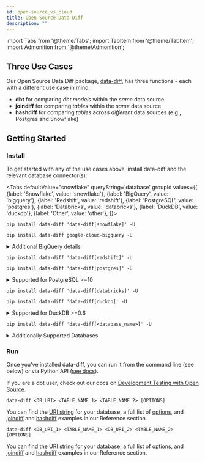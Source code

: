 ```yaml
---
id: open-source_vs_cloud
title: Open Source Data Diff
description: ""
---
```

import Tabs from '@theme/Tabs';
import TabItem from '@theme/TabItem';
import Admonition from '@theme/Admonition';

## Three Use Cases
Our Open Source Data Diff package, [data-diff](https://github.com/datafold/data-diff), has three functions - each with a different use case in mind:
- **dbt** for comparing *dbt models* within the *same* data source
- **joindiff** for comparing *tables* within the *same* data source
- **hashdiff** for comparing *tables* across *different* data sources (e.g., Postgres and Snowflake)

## Getting Started
### Install
To get started with any of the use cases above, install data-diff and the relevant database connector(s):

<Tabs
  defaultValue="snowflake"
  queryString='database'
  groupId
  values={[
    {label: 'Snowflake', value: 'snowflake'},
    {label: 'BigQuery', value: 'bigquery'},
    {label: 'Redshift', value: 'redshift'},
    {label: 'PostgreSQL', value: 'postgres'},
    {label: 'Databricks', value: 'databricks'},
    {label: 'DuckDB', value: 'duckdb'},
    {label: 'Other', value: 'other'},
  ]}>
  <TabItem value="snowflake">

  ```
  pip install data-diff 'data-diff[snowflake]' -U
  ```

  </TabItem>
  <TabItem value="bigquery">

  ```
  pip install data-diff google-cloud-bigquery -U
  ```

  <details>
    <summary>Additional BigQuery details</summary>
    Only dbt projects that use the <a href="https://docs.getdbt.com/reference/warehouse-setups/bigquery-setup#oauth-via-gcloud">OAuth via gcloud</a> connection method are currently supported.
    <br/> <br/>
    For example, run: <code>gcloud auth application-default login</code> before running a <code>data-diff</code> command.
  </details>

  </TabItem>
  <TabItem value="redshift">

  ```
  pip install data-diff 'data-diff[redshift]' -U
  ```

  </TabItem>
  <TabItem value="postgres">

  ```
  pip install data-diff 'data-diff[postgres]' -U
  ```

  <details>
    <summary>Supported for PostgreSQL >=10</summary>
    If you need support for an earlier version, please <a href="https://github.com/datafold/data-diff/issues">open an issue</a>.
  </details>

  </TabItem>
  <TabItem value="databricks">

  ```
  pip install data-diff 'data-diff[databricks]' -U
  ```

  </TabItem>
  <TabItem value="duckdb">

  ```
  pip install data-diff 'data-diff[duckdb]' -U
  ```

  <details>
    <summary>Supported for DuckDB >=0.6</summary>
    If you need support for an earlier version, please <a href="https://github.com/datafold/data-diff/issues">open an issue</a>.
  </details>

  </TabItem>
  <TabItem value="other">

  ```
  pip install data-diff 'data-diff[<database_name>]' -U
  ```

  <details>
    <summary>Additionally Supported Databases</summary>
    The following databases are support for <code>hashdiff</code> and <code>joindiff</code>, but not dbt.
    <ul>
        <li>MySQL</li>
        <li>Clickhouse</li>
        <li>Presto</li>
        <li>Trino</li>
        <li>Vertica</li>
        <li>Oracle</li>
    </ul>
    To install one of the above, specify the database name in all lowercase letters - e.g., <code>'data-diff[mysql]'</code>
    <br/><br/>
    If you'd like to request support for another database, please <a href="https://github.com/datafold/data-diff/issues">open an issue</a>.
  </details>

  </TabItem>
</Tabs>

### Run

Once you've installed data-diff, you can run it from the command line (see below) or via Python API ([see docs](https://data-diff.readthedocs.io/en/latest/python-api.html)). 

<!-- In the examples below, we use URI connection strings to connect to your database; however, we also support config files as an alternate connection method ([see docs](/cli)). -->

<Tabs defaultValue="dbt">
  <TabItem label='dbt' value='dbt'>

  <Admonition type="caution">
    <p>
      If you are a dbt user, check out our docs on <a href='/development_testing/cli'>Development Testing with Open Source</a>.
    </p>
  </Admonition>

  </TabItem>
  
  <TabItem label='joindiff' value='joindiff'>

  ```
  data-diff <DB_URI> <TABLE_NAME_1> <TABLE_NAME_2> [OPTIONS]
  ```

  <Admonition type="info">
    <p>
      You can find the <a href='/cli#uri-strings'>URI string</a> for your database, a full list of <a href='/cli'>options</a>, and <a href='/cli#joindiff'>joindiff</a> and <a href='/cli#hashdiff'>hashdiff</a> examples in our Reference section.
    </p>
  </Admonition>

  </TabItem>

  <TabItem label='hashdiff' value='hashdiff'>

  ```
  data-diff <DB_URI_1> <TABLE_NAME_1> <DB_URI_2> <TABLE_NAME_2> [OPTIONS]
  ```

  <Admonition type="info">
    <p>
      You can find the <a href='/cli#uri-strings'>URI string</a> for your database, a full list of <a href='/cli'>options</a>, and <a href='/cli#joindiff'>joindiff</a> and <a href='/cli#hashdiff'>hashdiff</a> examples in our Reference section.
    </p>
  </Admonition>

  </TabItem>

</Tabs>

<!-- <details>
<summary>You can also install multiple databases at once</summary>
<code>
pip install data-diff 'data-diff[snowflake,postgresql,duckdb]'
</code>
</details> -->

<!-- :::note
Some drivers have dependencies that cannot be installed using pip and still need to be installed manually.
::: -->
